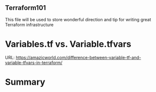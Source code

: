 ## Terraform101
This file will be used to store wonderful direction and tip for writing great Terraform infrastructure

# Variables.tf vs. Variable.tfvars
URL: https://amazicworld.com/difference-between-variable-tf-and-variable-tfvars-in-terraform/

# Summary


